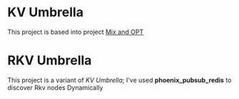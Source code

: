 # KV Umbrella
This project is based into project [Mix and OPT](https://elixir-lang.org/getting-started/mix-otp/introduction-to-mix.html)


# RKV Umbrella

This project is a variant of *KV Umbrella*; I've used **phoenix_pubsub_redis** to discover Rkv nodes Dynamically